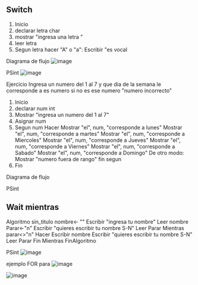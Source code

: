 ## Switch

1. Inicio 
2. declarar letra char
3. mostrar "ingresa una letra "
4. leer letra 
5. Segun letra hacer
  "A" o "a": 
  Escribir "es vocal 


Diagrama de flujo 
![image](https://user-images.githubusercontent.com/114308907/196007591-009e5b02-cd06-476a-82ef-802720a1152e.png)

PSint
![image](https://user-images.githubusercontent.com/114308907/196007271-1bbd3e87-10ef-493f-a998-cbf2dbf99a5a.png)




Ejercicio 
Ingresa un numero del 1 al 7 
y que dia de la semana le corresponde a es numero 
si no es ese numero "numero incorrecto"

1. Inicio
2. declarar num int
3. Mostrar "ingresa un numero del 1 al 7"
4. Asignar num
5. Segun num Hacer
  Mostrar "el", num, "corresponde a lunes" 
  Mostrar "el", num, "corresponde a martes"
  Mostrar "el", num, "corresponde a Miercoles"
  Mostrar "el", num, "corresponde a Jueves"
  Mostrar "el", num, "corresponde a Viernes"
  Mostrar "el", num, "corresponde a Sabado"
  Mostrar "el", num, "corresponde a Domingo"
  De otro modo:
  Mostrar "numero fuera de rango"
   fin segun
6. Fin 

Diagrama de flujo 

PSint


## Wait mientras 

Algoritmo sin_titulo
	nombre<- ""
	Escribir "ingresa tu nombre"
	Leer nombre
	Parar<-"n"
	Escribir "quieres escribir tu nombre S-N"
	Leer Parar
	Mientras parar<>"n" Hacer
		Escribir nombre
		Escribir "quieres escribir tu nombre S-N"
		Leer Parar
	Fin Mientras
FinAlgoritmo


PSint
![image](https://user-images.githubusercontent.com/114308907/196009065-33a0cd25-df5f-4f2c-98d4-fa1f34821632.png)



ejemplo FOR para 
![image](https://user-images.githubusercontent.com/114308907/196010406-8e204974-baea-4a27-8765-58a6cbc7ccbc.png)

![image](https://user-images.githubusercontent.com/114308907/196010514-fde81abf-aa66-4ed7-8db7-b3aa015fd24e.png)
